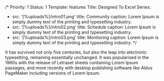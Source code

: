 /*
Priority: 1
Status: 1
Template: features
Title: Designed To Excel
Series:
- src: '[%uploads%]/intro01.png'
  title: Community
  caption: Lorem Ipsum is simply dummy text of the printing and typesetting industry.
- src: '[%uploads%]/intro02.png'
  title: Schedule
  caption: Lorem Ipsum is simply dummy text of the printing and typesetting industry.
- src: '[%uploads%]/intro03.png'
  title: Monitoring
  caption: Lorem Ipsum is simply dummy text of the printing and typesetting industry.
*/
<p>It has survived not only five centuries, but also the leap into electronic typesetting, remaining essentially unchanged. It was popularised in the 1960s with the release of Letraset sheets containing Lorem Ipsum passages, and more recently with desktop publishing software like Aldus PageMaker including versions of Lorem Ipsum.</p>
